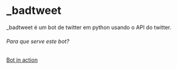 # _badtweet
_badtweet é um bot de twitter em python usando o API do twitter.

###### Para que serve este bot?

[Bot in action](https://github.com/guizado/_badtweet/blob/master/image.png?raw=true)

